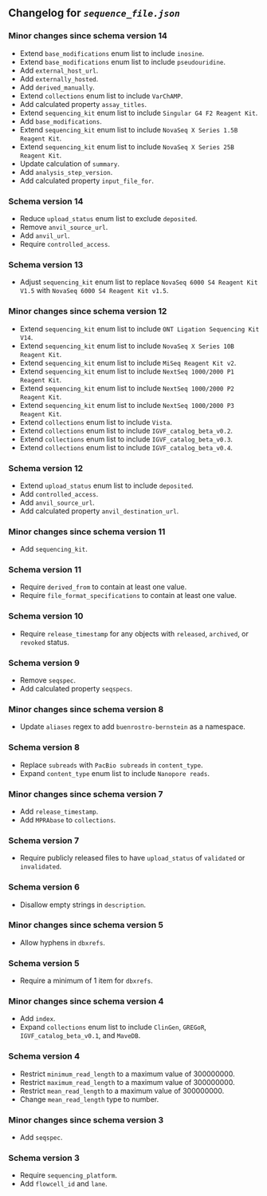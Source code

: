 ## Changelog for *`sequence_file.json`*

### Minor changes since schema version 14

* Extend `base_modifications` enum list to include `inosine`.
* Extend `base_modifications` enum list to include `pseudouridine`.
* Add `external_host_url`.
* Add `externally_hosted`.
* Add `derived_manually`.
* Extend `collections` enum list to include `VarChAMP`.
* Add calculated property `assay_titles`.
* Extend `sequencing_kit` enum list to include `Singular G4 F2 Reagent Kit`.
* Add `base_modifications`.
* Extend `sequencing_kit` enum list to include `NovaSeq X Series 1.5B Reagent Kit`.
* Extend `sequencing_kit` enum list to include `NovaSeq X Series 25B Reagent Kit`.
* Update calculation of `summary`.
* Add `analysis_step_version`.
* Add calculated property `input_file_for`.

### Schema version 14

* Reduce `upload_status` enum list to exclude `deposited`.
* Remove `anvil_source_url`.
* Add `anvil_url`.
* Require `controlled_access`.

### Schema version 13

* Adjust `sequencing_kit` enum list to replace `NovaSeq 6000 S4 Reagent Kit V1.5` with `NovaSeq 6000 S4 Reagent Kit v1.5`.

### Minor changes since schema version 12

* Extend `sequencing_kit` enum list to include `ONT Ligation Sequencing Kit V14`.
* Extend `sequencing_kit` enum list to include `NovaSeq X Series 10B Reagent Kit`.
* Extend `sequencing_kit` enum list to include `MiSeq Reagent Kit v2`.
* Extend `sequencing_kit` enum list to include `NextSeq 1000/2000 P1 Reagent Kit`.
* Extend `sequencing_kit` enum list to include `NextSeq 1000/2000 P2 Reagent Kit`.
* Extend `sequencing_kit` enum list to include `NextSeq 1000/2000 P3 Reagent Kit`.
* Extend `collections` enum list to include `Vista`.
* Extend `collections` enum list to include `IGVF_catalog_beta_v0.2`.
* Extend `collections` enum list to include `IGVF_catalog_beta_v0.3`.
* Extend `collections` enum list to include `IGVF_catalog_beta_v0.4`.

### Schema version 12

* Extend `upload_status` enum list to include `deposited`.
* Add `controlled_access`.
* Add `anvil_source_url`.
* Add calculated property `anvil_destination_url`.

### Minor changes since schema version 11

* Add `sequencing_kit`.

### Schema version 11

* Require `derived_from` to contain at least one value.
* Require `file_format_specifications` to contain at least one value.

### Schema version 10

* Require `release_timestamp` for any objects with `released`, `archived`, or `revoked` status.

### Schema version 9

* Remove `seqspec`.
* Add calculated property `seqspecs`.

### Minor changes since schema version 8

* Update `aliases` regex to add `buenrostro-bernstein` as a namespace.

### Schema version 8

* Replace `subreads` with `PacBio subreads` in `content_type`.
* Expand `content_type` enum list to include `Nanopore reads`.

### Minor changes since schema version 7

* Add `release_timestamp`.
* Add `MPRAbase` to `collections`.

### Schema version 7

* Require publicly released files to have `upload_status` of `validated` or `invalidated`.

### Schema version 6

* Disallow empty strings in `description`.

### Minor changes since schema version 5

* Allow hyphens in `dbxrefs`.

### Schema version 5

* Require a minimum of 1 item for `dbxrefs`.

### Minor changes since schema version 4

* Add `index`.
* Expand `collections` enum list to include `ClinGen`, `GREGoR`, `IGVF_catalog_beta_v0.1`, and `MaveDB`.

### Schema version 4

* Restrict `minimum_read_length` to a maximum value of 300000000.
* Restrict `maximum_read_length` to a maximum value of 300000000.
* Restrict `mean_read_length` to a maximum value of 300000000.
* Change `mean_read_length` type to number.

### Minor changes since schema version 3

* Add `seqspec`.

### Schema version 3

* Require `sequencing_platform`.
* Add `flowcell_id` and `lane`.
